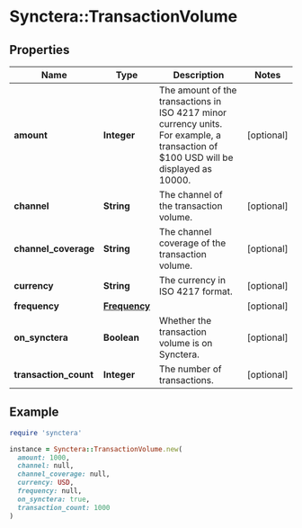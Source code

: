 # Synctera::TransactionVolume

## Properties

| Name | Type | Description | Notes |
| ---- | ---- | ----------- | ----- |
| **amount** | **Integer** | The amount of the transactions in ISO 4217 minor currency units. For example, a transaction of $100 USD will be displayed as 10000. | [optional] |
| **channel** | **String** | The channel of the transaction volume. | [optional] |
| **channel_coverage** | **String** | The channel coverage of the transaction volume. | [optional] |
| **currency** | **String** | The currency in ISO 4217 format. | [optional] |
| **frequency** | [**Frequency**](Frequency.md) |  | [optional] |
| **on_synctera** | **Boolean** | Whether the transaction volume is on Synctera. | [optional] |
| **transaction_count** | **Integer** | The number of transactions. | [optional] |

## Example

```ruby
require 'synctera'

instance = Synctera::TransactionVolume.new(
  amount: 1000,
  channel: null,
  channel_coverage: null,
  currency: USD,
  frequency: null,
  on_synctera: true,
  transaction_count: 1000
)
```


